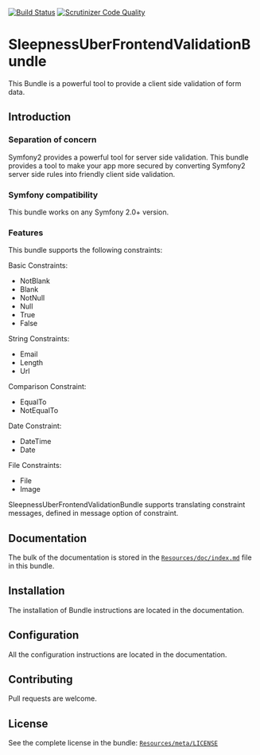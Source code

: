 [![Build Status](https://travis-ci.org/Sleepness/UberFrontendValidationBundle.svg?branch=develop)](https://travis-ci.org/Sleepness/UberFrontendValidationBundle)  [![Scrutinizer Code Quality](https://scrutinizer-ci.com/g/Sleepness/UberFrontendValidationBundle/badges/quality-score.png?b=develop)](https://scrutinizer-ci.com/g/Sleepness/UberFrontendValidationBundle/?branch=develop)

SleepnessUberFrontendValidationBundle
=====================

This Bundle is a powerful tool to provide a client side validation of form data.

Introduction
------------

### Separation of concern

Symfony2 provides a powerful tool for server side validation.
This bundle provides a tool to make your app more secured by converting Symfony2 server side rules
into friendly client side validation.

### Symfony compatibility

This bundle works on any Symfony 2.0+ version.

### Features

This bundle supports the following constraints:

Basic Constraints:
- NotBlank
- Blank
- NotNull
- Null
- True
- False

String Constraints:
- Email
- Length
- Url

Comparison Constraint:
- EqualTo
- NotEqualTo

Date Constraint:
- DateTime
- Date

File Constraints:
- File
- Image

SleepnessUberFrontendValidationBundle supports translating constraint messages, defined in message option of constraint.

Documentation
-------------

The bulk of the documentation is stored in the [`Resources/doc/index.md`](https://github.com/Sleepness/UberFrontendValidationBundle/blob/develop/Resources/doc/index.md) file in this bundle.

Installation
------------

The installation of Bundle instructions are located in the documentation.

Configuration
-------------

All the configuration instructions are located in the documentation.

Contributing
------------

Pull requests are welcome.

License
-------

See the complete license in the bundle: [`Resources/meta/LICENSE`](https://github.com/Sleepness/UberFrontendValidationBundle/blob/develop/Resources/meta/LICENSE)
